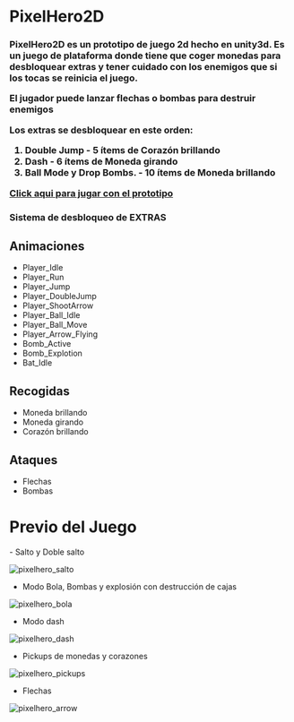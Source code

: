 <h1>PixelHero2D</h1>

<h3>
	<p>PixelHero2D es un prototipo de juego 2d hecho en unity3d. Es un juego de plataforma donde tiene que coger monedas para desbloquear extras y tener cuidado con los enemigos que si los tocas se reinicia el juego.</p>
	<p>El jugador puede lanzar flechas o bombas para destruir enemigos</p>
 	<p>Los extras se desbloquear en este orden:</p>
	<ol>
		<li>Double Jump - 5 ítems de Corazón brillando</li>
		<li>Dash - 6 ítems de Moneda girando</li>
		<li>Ball Mode y Drop Bombs. - 10 ítems de Moneda brillando</li>
	</ol>
	<a href='https://www.microbykonamic.es/testsgame/webgl/PixelHero2D' target='_blank'>Click aqui para jugar con el prototipo</a>
</h3>
<h3>Sistema de desbloqueo de EXTRAS</h3>

<h2><b>Animaciones</b></h2>
<ul>
	<li>Player_Idle</li>
	<li>Player_Run</li>
	<li>Player_Jump</li>
	<li>Player_DoubleJump</li>
	<li>Player_ShootArrow</li>
	<li>Player_Ball_Idle</li>
	<li>Player_Ball_Move</li>
	<li>Player_Arrow_Flying</li>
	<li>Bomb_Active</li>
	<li>Bomb_Explotion</li>
	<li>Bat_Idle</li>
</ul>
<h2><b>Recogidas</b></h2>
<ul>
	<li>Moneda brillando</li>
	<li>Moneda girando</li>
	<li>Corazón brillando</li>
</ul>
<h2><b>Ataques</b></h2>
<ul>
	<li>Flechas</li>
	<li>Bombas</li>
</ul>
<h1>Previo del Juego</h1>
- Salto y Doble salto

![pixelhero_salto](https://github.com/Microbyt-Konami/PixelHero2D/assets/11694147/d5b52d52-b084-4d09-a89e-2044e051d1bf)

- Modo Bola, Bombas y explosión con destrucción de cajas

![pixelhero_bola](https://github.com/Microbyt-Konami/PixelHero2D/assets/11694147/43aeb519-02ef-4174-ae51-ea6467dfd2d3)
  
- Modo dash

![pixelhero_dash](https://github.com/Microbyt-Konami/PixelHero2D/assets/11694147/db223307-faac-4dec-9169-6bbdf7f41911)

- Pickups de monedas y corazones

![pixelhero_pickups](https://github.com/Microbyt-Konami/PixelHero2D/assets/11694147/7a96ad85-9be1-4249-a767-54d1bcf4f44f)
  
- Flechas

![pixelhero_arrow](https://github.com/Microbyt-Konami/PixelHero2D/assets/11694147/d9f12cbc-c178-4ae4-bf36-fc32dcae145d)

